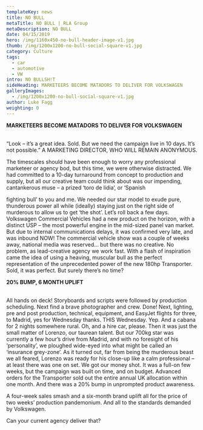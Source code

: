 ```yaml
---
templateKey: news
title: NO BULL
metaTitle: NO BULL | RLA Group
metaDescription: NO BULL
date: 04/15/2019
hero: /img/1160x450-no-bull-header-image-v1.jpg
thumb: /img/1200x1200-no-bull-social-square-v1.jpg
category: Culture
tags:
  - car
  - automotive
  - VW
intro: NO BULLSH!T
sideHeading: MARKETEERS BECOME MATADORS TO DELIVER FOR VOLKSWAGEN
galleryImages:
  - /img/1200x1200-no-bull-social-square-v1.jpg
author: Luke Fagg
weighting: 0
---
```

<strong>MARKETEERS BECOME MATADORS TO DELIVER FOR VOLKSWAGEN</strong><br><br>

“Look – it’s a great idea. Sold. But we need the campaign live in 10 days. It’s not possible.”
A MARKETING DIRECTOR, WHO WILL REMAIN ANONYMOUS.

The timescales should have been enough to worry any professional marketeer or agency bod, but this time, we were otherwise distracted. We had committed to a 10-day turnaround from concept to production and supply, but all our creative team could think about was our impending, cantankerous muse – a prized ‘toro de lidia’, or ‘Spanish

fighting bull’ to you and me. We needed our star model to exude pure, thunderous power all while (ideally) staying just on the right side of murderous to allow us to get ‘the shot’. Let’s roll back a few days. Volkswagen Commercial Vehicles had a new product on the horizon, with a distinct USP – the most powerful engine in the mid-sized panel van market. But due to internal communications delays, it was confirmed very late, and was inbound NOW! The commercial vehicle show was a couple of weeks away, national media was reserved… but there was no creative. No problem, as lead-creative agency we work fast. With a flash of inspiration came the idea of using a heaving, muscular bull as the perfect representation of the unprecedented power of the new 180hp Transporter. Sold, it was perfect. But surely there’s no time?

<strong>20% BUMP, 6 MONTH UPLIFT</strong><br><br>

All hands on deck! Storyboards and scripts were followed by production scheduling. Next find a brave photographer and crew. Done! Next, lighting, pre and post production, technical, equipment, and EasyJet flights for three, to Madrid, yes for Wednesday thanks. THIS Wednesday. Yep. And a cabana for 2 nights somewhere rural. Oh, and a hire car, please. Then it was just the small matter of Lorenzo, our taurean talent. But our 700kg star was currently a few hour’s drive from Madrid, and with no foresight of his ‘personality’, we ploughed wide-eyed into what might be called an ‘insurance grey-zone’. As it turned out, far from being the murderous beast we all feared, Lorenzo was ready for his close-up like a calm professional – at least there was one on set. We got our money shot. It was a full-on few weeks, but the campaign was built on time, and on budget. Advanced orders for the Transporter sold out the entire annual UK allocation within one month. And there was a 20% bump in unprompted product awareness.

A four-week sales smash and a six-month brand uplift all for the price of two weeks’ production pandemonium. And all to the standards demanded by Volkswagen.

Can your current agency deliver that?

